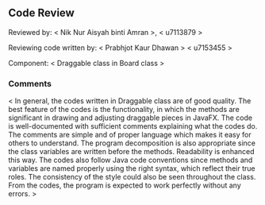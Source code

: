 ## Code Review

Reviewed by: < Nik Nur Aisyah binti Amran >, < u7113879 >

Reviewing code written by: < Prabhjot Kaur Dhawan > < u7153455 >

Component: < Draggable class in Board class >

### Comments 

< In general, the codes written in Draggable class are of good quality. The best feature of the codes is the
functionality, in which the methods are significant in drawing and adjusting draggable pieces in JavaFX. The code is
well-documented with sufficient comments explaining what the codes do. The comments are simple and of proper language 
which makes it easy for others to understand. The program decomposition is also appropriate since the class variables 
are written before the methods. Readability is enhanced this way. The codes also follow Java code conventions since 
methods and variables are named properly using the right syntax, which reflect their true roles. The consistency 
of the style could also be seen throughout the class. From the codes, the program is expected to work perfectly without 
any errors. >
